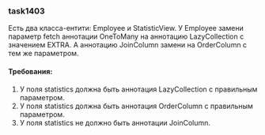 
### task1403

Есть два класса-ентити: Employee и StatisticView.
У Employee замени параметр fetch аннотации OneToMany на аннотацию LazyCollection с значением EXTRA.
А аннотацию JoinColumn замени на OrderColumn с тем же параметром.


#### Требования:
1.	У поля statistics должна быть аннотация LazyCollection с правильным параметром.
2.	У поля statistics должна быть аннотация OrderColumn с правильным параметром.
3.	У поля statistics не должно быть аннотации JoinColumn.
